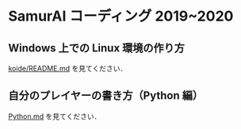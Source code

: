 # SamurAI コーディング 2019~2020

## Windows 上での Linux 環境の作り方

[koide/README.md](koide/README.md) を見てください．

## 自分のプレイヤーの書き方（Python 編）

[Python.md](Python.md) を見てください．

